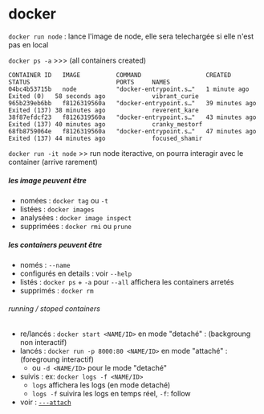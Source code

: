 # docker

```docker run node``` : lance l'image de node, elle sera telechargée si elle n'est pas en local

```docker ps -a``` >>>
(all containers created)

```shell
CONTAINER ID   IMAGE          COMMAND                  CREATED          STATUS                        PORTS     NAMES
04bc4b53715b   node           "docker-entrypoint.s…"   1 minute ago     Exited (0)   58 seconds ago             vibrant_curie
965b239eb6bb   f8126319560a   "docker-entrypoint.s…"   39 minutes ago   Exited (137) 38 minutes ago             reverent_kare
38f87efdcf23   f8126319560a   "docker-entrypoint.s…"   43 minutes ago   Exited (137) 40 minutes ago             cranky_mestorf
68fb8759064e   f8126319560a   "docker-entrypoint.s…"   47 minutes ago   Exited (137) 44 minutes ago             focused_shamir
```

```docker run -it node``` >> run node iteractive, on pourra interagir avec le container (arrive rarement)

##### les image peuvent être

- nomées : ```docker tag``` ou ```-t```
- listées : ```docker images```
- analysées : ```docker image inspect```
- supprimées : ```docker rmi``` ou ```prune```

##### les containers peuvent être

- només : ```--name```
- configurés en details : voir ```--help```
- listés : ```docker ps``` + ```-a``` pour ```--all``` affichera les containers arretés
- supprimés : ```docker rm```

###### running / stoped containers

- re/lancés : ```docker start <NAME/ID>``` en mode "detaché" : (backgroung non interactif)
- lancés : ```docker run -p 8000:80 <NAME/ID>``` en mode "attaché" : (foregroung interactif)
  - ou ```-d <NAME/ID>``` pour le mode "detaché"
- suivis : ex:  ```docker logs -f <NAME/ID>```
  - ```logs``` affichera les logs (en mode detaché)
  - ```logs -f``` suivira les logs en temps réel, ```-f```: follow
- voir : [```---attach```](./test%20with%20python/README.md)
